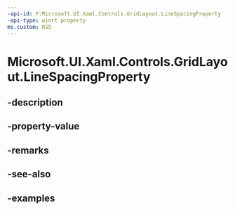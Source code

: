 ```yaml
---
-api-id: P:Microsoft.UI.Xaml.Controls.GridLayout.LineSpacingProperty
-api-type: winrt property
ms.custom: RS5
---
```


<!-- Property syntax.
public DependencyProperty LineSpacingProperty { get; }
-->

# Microsoft.UI.Xaml.Controls.GridLayout.LineSpacingProperty

## -description

## -property-value

## -remarks

## -see-also

## -examples

